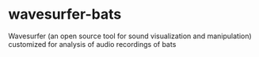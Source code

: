 # wavesurfer-bats
Wavesurfer (an open source tool for sound visualization and manipulation) customized for analysis of audio recordings of bats
